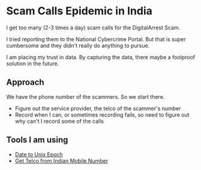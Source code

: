 # Scam Calls Epidemic in India

I get too many (2-3 times a day) scam calls for the DigitalArrest Scam.

I tried reporting them to the National Cybercrime Portal. But that is super cumbersome and they didn't really do anything to pursue.

I am placing my trust in data. By capturing the data, there maybe a foolproof solution in the future.

## Approach

We have the phone number of the scammers. So we start there.

- Figure out the service provider, the telco of the scammer's number
- Record when I can, or sometimes recording fails, so need to figure out why can't I record some of the calls

## Tools I am using

- [Date to Unix Epoch](https://www.epochconverter.com/)
- [Get Telco from Indian Mobile Number](https://www.freecharge.in/mobile-recharge)
